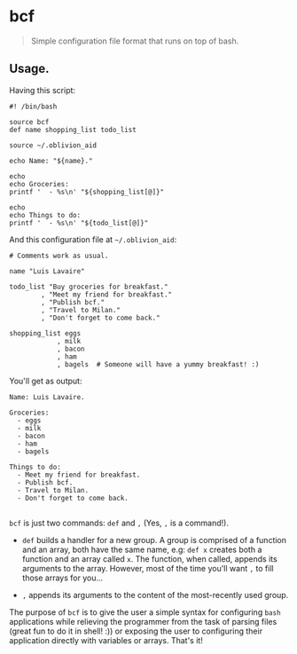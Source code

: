 # bcf

> Simple configuration file format that runs on top of bash.

## Usage.

Having this script:

```shell
#! /bin/bash

source bcf
def name shopping_list todo_list

source ~/.oblivion_aid

echo Name: "${name}."

echo
echo Groceries:
printf '  - %s\n' "${shopping_list[@]}"

echo
echo Things to do:
printf '  - %s\n' "${todo_list[@]}"
```

And this configuration file at `~/.oblivion_aid`:

```shell
# Comments work as usual.

name "Luis Lavaire"

todo_list "Buy groceries for breakfast."
        , "Meet my friend for breakfast."
        , "Publish bcf."
        , "Travel to Milan."
        , "Don't forget to come back."

shopping_list eggs
            , milk
            , bacon
            , ham
            , bagels  # Someone will have a yummy breakfast! :)
```

You'll get as output:

```shell
Name: Luis Lavaire.

Groceries:
  - eggs
  - milk
  - bacon
  - ham
  - bagels

Things to do:
  - Meet my friend for breakfast.
  - Publish bcf.
  - Travel to Milan.
  - Don't forget to come back.
```

##

`bcf` is just two commands: `def` and `,` (Yes, `,` is a
command!).

- `def` builds a handler for a new group. A group is comprised
  of a function and an array, both have the same name, e.g:
  `def x` creates both a function and an array called `x`. The
  function, when called, appends its arguments to the array.
  However, most of the time you'll want `,` to fill those arrays
  for you...

- `,` appends its arguments to the content of the most-recently
  used group.

The purpose of `bcf` is to give the user a simple syntax for
configuring `bash` applications while relieving the programmer
from the task of parsing files (great fun to do it in shell! :))
or exposing the user to configuring their application directly
with variables or arrays. That's it!
